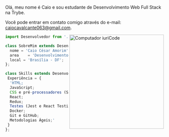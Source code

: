 <p align='left'> Olá, meu nome é Caio e sou estudante de Desenvolvimento Web Full Stack na Trybe.

Você pode entrar em contato comigo através do e-mail: caiocavalcante063@gmail.com.
</p>
<img src="https://raw.githubusercontent.com/MicaelliMedeiros/micaellimedeiros/master/image/computer-illustration.png" width="300px" align="right" alt="Computador iuriCode" >


```js
import Desenvolvedor from './caiocavalcante063';

class SobreMim extends Desenvolvedor {
  nome = 'Caio César Amorim';
  area    = 'Desenvolvimento Web';
  local = 'Brasília - DF';
};

class Skills extends Desenvolvedor {
 Experiência = {
  'HTML;
  JavaScript;
  CSS e pré-processadores (SASS/SCSS);
  React;
  Redux;
  Testes (Jest e React Testing Library - RTL);
  Docker;
  Git e GitHub;
  Metodologias Ágeis;'
 }
};
```
